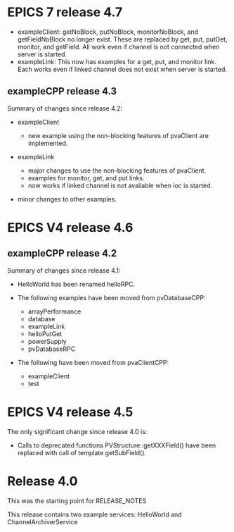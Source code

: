 
EPICS 7 release 4.7
====================

* exampleClient: getNoBlock, putNoBlock, monitorNoBlock, and getFieldNoBlock no longer exist.
  These are replaced by get, put, putGet, monitor, and getField.
  All work even if channel is not connected when server is started.
* exampleLink: This now has examples for a get, put, and monitor link.
  Each works even if linked channel does not exist when server is started.


exampleCPP release 4.3
----------------------

Summary of changes since release 4.2:

* exampleClient
  * new example using the non-blocking features of pvaClient are implemented.

* exampleLink
  * major changes to use the non-blocking features of pvaClient.
  * examples for monitor, get, and put links.
  * now works if linked channel is not available when ioc is started.

* minor changes to other examples.





EPICS V4 release 4.6
====================

exampleCPP release 4.2
----------------------

Summary of changes since release 4.1:

* HelloWorld has been renamed helloRPC.

* The following examples have been moved from pvDatabaseCPP:
  * arrayPerformance
  * database
  * exampleLink
  * helloPutGet
  * powerSupply
  * pvDatabaseRPC

* The following have been moved from pvaClientCPP:
  * exampleClient
  * test


EPICS V4 release 4.5
========================

The only significant change since release 4.0 is:

* Calls to deprecated functions PVStructure::getXXXField() have been replaced
  with call of template getSubField().


Release 4.0
===========

This was the starting point for RELEASE_NOTES

This release contains two example services: HelloWorld and 
ChannelArchiverService


